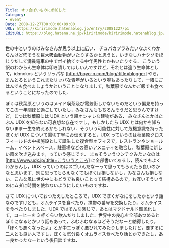 ```yaml
---
Title: オフ会ぽいものに参加した
Category:
- event
Date: 2008-12-27T00:00:00+09:00
URL: https://kiririmode.hatenablog.jp/entry/20081227/p1
EditURL: https://blog.hatena.ne.jp/kiririmode/kiririmode.hatenablog.jp/atom/entry/8454420450078213696
---
```



世の中というのはみなさんが思う以上に広い．
チュパカプラみたいなよくわからんけど怖そうな巨大吸血動物がいたりするかと思うと，いきなしハナクソをほじりだして満員電車の中でポイ捨てする中年男性とかもいたりする．
こういう訳のわからん生命体は叩き潰してほしいんですけど，それとは違う生命体として，id:mokos というリッパな [http://boyo-n.com/blog/:title=blogger] やら，まんとるというこれまたリッパな青年がいるという噂もあったりして，一緒にごはんでも食べましょうかということになりまして，秋葉原でなんかご飯でも食べるということになったのでした．


ぼくは秋葉原というのはメイド喫茶及び電気街しかないものだという偏見を持ってこの一年間ほど過ごしていたし，みなさんももちろんそうだと思うんですけど，じつは秋葉原には UDX という超オシャレな建物がある．
みなさんとかはたぶん UDX を知らない可哀想な存在ですし，もしかしたら UDX とは何かを知らないまま一生を終えるかもしれない．そういう可能性に対して危機意識を持ったぼくが UDX について懇切丁寧にお伝えすると，UDX っていうのは秋葉原クロスフィールドの中核施設として誕生した複合型オフィスで，レストランやショールーム，イベントスペース，駐車場などの高いアメニティを融合し，秋葉原に新しい風を吹き込みます，っていう感じです．
まぁそういうウンチクみたいなのは [http://www.udx.jp/:title=こういうところ] に全部書いてあるし，読んでもよくわからんし，UDX っていうのはスゴいんだなーって思ってもらえたら良いのかなと思います．別に思ってもらえなくてもぼくは損しないし，みなさんも損しない．こんな風に世の中にもどうでも良いことって結構あるので，お互いそういうのにムダに時間を使わないようにしたいものですね．

さて UDX についておつたえしたところで，UDX でぼくがなにをしたかという話なのですけども，オムライスを食べたり，携帯の番号を交換したり，オムライスを食べたりしました．UDX ではそんな感じで，あとはマクドナルド難民化して，コーヒーを 3 杯くらい飲んだりしました．世界中の良心を全部あつめるとぼくになるとかいう話もあって，ふむふむなるほどそうだなーと納得したり，「ぼくも悪くなったよ」とか中二っぽく悪びれてみたりしましたけど，要するに二人とも良い人ですし，ぼくも気分良くオムライス食べたり話とかできたし，あー良かったなーという後日談ですね．
